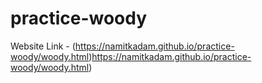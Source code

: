 # practice-woody
Website Link - 
(https://namitkadam.github.io/practice-woody/woody.html)https://namitkadam.github.io/practice-woody/woody.html)
